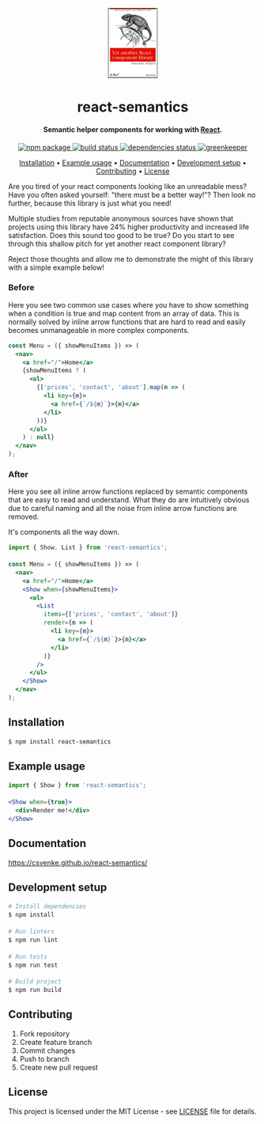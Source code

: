 <div align="center">
  <img src='./media/logo.png' width="20%" alt='logo' />

  <h1>react-semantics</h1>

  <h4>Semantic helper components for working with <a href="https://reactjs.org/" target="_blank">React</a>.</h4>

  <p>
    <a href="https://badge.fury.io/js/react-semantics">
      <img src="https://badge.fury.io/js/react-semantics.svg" alt="npm package">
    </a>
    <a href="">
      <img src="https://travis-ci.com/csvenke/react-semantics.svg?branch=master" alt="build status">
    </a>
    <a href="">
      <img src="https://david-dm.org/csvenke/react-semantics.svg" alt="dependencies status">
    </a>
    <a href="https://greenkeeper.io/">
      <img src="https://badges.greenkeeper.io/csvenke/react-semantics.svg" alt="greenkeeper" />
    </a>
  </p>

  <p>
    <a href="#installation">Installation</a> •
    <a href="#example-usage">Example usage</a> •
    <a href="#documentation">Documentation</a> •
    <a href="#development-setup">Development setup</a> •
    <a href="#contributing">Contributing</a> •
    <a href="#license">License</a>
  </p>
</div>

Are you tired of your react components looking like an unreadable mess?
Have you often asked yourself: "there must be a better way!"?
Then look no further, because this library is just what you need!

Multiple studies from reputable anonymous sources have shown that projects using this library have 24% higher productivity and increased life satisfaction.
Does this sound too good to be true?
Do you start to see through this shallow pitch for yet another react component library?

Reject those thoughts and allow me to demonstrate the might of this library with a simple example below!

### Before

Here you see two common use cases where you have to show something when a condition is true and map content from an array of data.
This is normally solved by inline arrow functions that are hard to read and easily becomes unmanageable in more complex components.

```jsx
const Menu = ({ showMenuItems }) => (
  <nav>
    <a href="/">Home</a>
    {showMenuItems ? (
      <ul>
        {['prices', 'contact', 'about'].map(m => (
          <li key={m}>
            <a href={`/${m}`}>{m}</a>
          </li>
        ))}
      </ul>
    ) : null}
  </nav>
);
```

### After

Here you see all inline arrow functions replaced by semantic components that are easy to read and understand.
What they do are intuitively obvious due to careful naming and all the noise from inline arrow functions are removed.

It's components all the way down.

```jsx
import { Show, List } from 'react-semantics';

const Menu = ({ showMenuItems }) => (
  <nav>
    <a href="/">Home</a>
    <Show when={showMenuItems}>
      <ul>
        <List
          items={['prices', 'contact', 'about']}
          render={m => (
            <li key={m}>
              <a href={`/${m}`}>{m}</a>
            </li>
          )}
        />
      </ul>
    </Show>
  </nav>
);
```

## Installation

```bash
$ npm install react-semantics
```

## Example usage

```jsx
import { Show } from 'react-semantics';

<Show when={true}>
  <div>Render me!</div>
</Show>
```

## Documentation

https://csvenke.github.io/react-semantics/


## Development setup

```bash
# Install dependencies
$ npm install

# Run linters
$ npm run lint

# Run tests
$ npm run test

# Build project
$ npm run build
```

## Contributing

1.  Fork repository
1.  Create feature branch
1.  Commit changes
1.  Push to branch
1.  Create new pull request

## License

This project is licensed under the MIT License - see [LICENSE](https://github.com/csvenke/react-semantics/blob/master/LICENSE) file for details.

